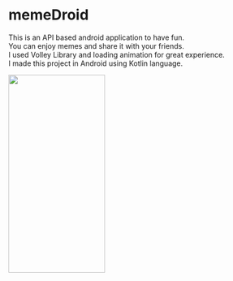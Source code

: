 # memeDroid
This is an API based android application to have fun.<br>
You can enjoy memes and share it with your friends.<br>
I used Volley Library and loading animation for great experience.<br>
I made this project in Android using Kotlin language.<br>

<img src="https://user-images.githubusercontent.com/63710339/182153686-1a53cfc7-7327-43a8-b57a-097683afa4cb.png" width="190" height="390" >

